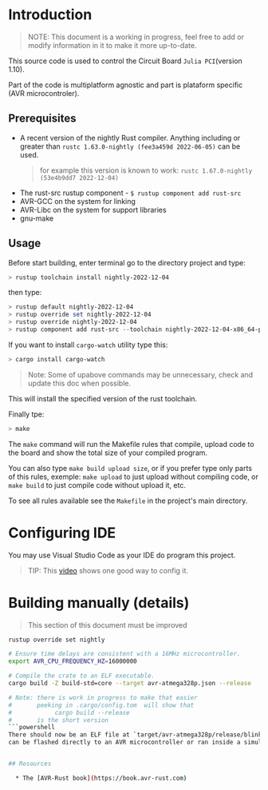 
# Introduction

> NOTE: This document is a working in progress, feel free to add or modify information in it to make it more up-to-date.

This source code is used to control the Circuit Board `Julia PCI`(version 1.10).

Part of the code is multiplatform agnostic and part is plataform specific (AVR microcontroler).

## Prerequisites

* A recent version of the nightly Rust compiler. Anything including or
    greater than `rustc 1.63.0-nightly (fee3a459d 2022-06-05)` can be used.
    > for example this version is known to work: `rustc 1.67.0-nightly (53e4b9dd7 2022-12-04)`
* The rust-src rustup component - `$ rustup component add rust-src`
* AVR-GCC on the system for linking
* AVR-Libc on the system for support libraries
* gnu-make

## Usage

Before start building, enter terminal go to the directory project and type:

```powershell
> rustup toolchain install nightly-2022-12-04
```

then type:

```powershell
> rustup default nightly-2022-12-04
> rustup override set nightly-2022-12-04
> rustup override nightly-2022-12-04
> rustup component add rust-src --toolchain nightly-2022-12-04-x86_64-pc-windows-msvc
```

If you want to install `cargo-watch` utility type this:

```powershell
> cargo install cargo-watch
```

> Note: Some of upabove commands may be unnecessary, check and update this doc when possible.

This will install the specified version of the rust toolchain.

Finally tpe:

```powershell
> make
```

The `make` command will run the Makefile rules that compile, upload code to the board and show the total size of your compiled program.

You can also type `make build upload size`, or if you prefer type only parts of this rules, exemple: `make upload` to just upload without compiling code, or `make build` to just compile code without upload it, etc.

To see all rules available see the `Makefile` in the project's main directory.

# Configuring IDE

You may use Visual Studio Code as your IDE do program this project.

> TIP: This [video](www.youtube.com/watch?v=BU1LYFkpJuk) shows one good way to config it.

# Building manually (details)

> This section of this document must be improved

```bash
rustup override set nightly

# Ensure time delays are consistent with a 16MHz microcontroller.
export AVR_CPU_FREQUENCY_HZ=16000000

# Compile the crate to an ELF executable.
cargo build -Z build-std=core --target avr-atmega328p.json --release

# Note: there is work in progress to make that easier
#       peeking in .cargo/config.tom  will show that
#            cargo build --release
#       is the short version
```powershell
There should now be an ELF file at `target/avr-atmega328p/release/blink.elf`. It
can be flashed directly to an AVR microcontroller or ran inside a simulator.


## Resources

  * The [AVR-Rust book](https://book.avr-rust.com)
